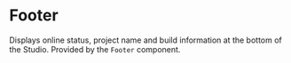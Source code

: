 # Footer

Displays online status, project name and build information at the bottom of
the Studio. Provided by the `Footer` component.

